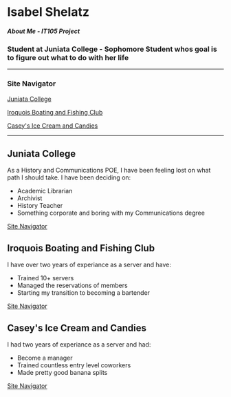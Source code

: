 # Isabel Shelatz  
***About Me - IT105 Project***
### Student at Juniata College - Sophomore Student whos goal is to figure out what to do with her life 

---
 ### Site Navigator
 
[Juniata College](https://Isabel-Esper.github.io/#Juniata-College)       

[Iroquois Boating and Fishing Club](https://Isabel-Esper.github.io/#Iroquois-Club)

[Casey's Ice Cream and Candies](https://Isabel-Esper.github.io/#Caseys)

---
## Juniata College
As a History and Communications POE, I have been feeling lost on what path I should take. I have been deciding on:
* Academic Librarian
* Archivist
* History Teacher
* Something corporate and boring with my Communications degree
  
[Site Navigator](https://Isabel-Esper.github.io/#site-navigator)

## Iroquois Boating and Fishing Club
I have over two years of experiance as a server and have: 
* Trained 10+ servers
* Managed the reservations of members
* Starting my transition to becoming a bartender

[Site Navigator](http://Isabel-Esper.github.io/#site-navigator)

## Casey's Ice Cream and Candies
I had two years of experiance as a server and had:
* Become a manager
* Trained countless entry level coworkers
* Made pretty good banana splits

[Site Navigator](https://Isabel-Esper.github.io/#site-navigator)
